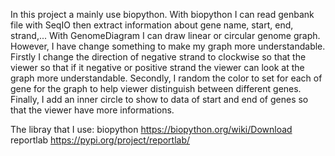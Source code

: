 In this project a mainly use biopython. With biopython I can read genbank file with SeqIO then extract information about gene name, start, end, strand,... With GenomeDiagram I can draw linear or circular genome graph. However, I have change something to make my graph more understandable. Firstly I change the direction of negative strand to clockwise so that the viewer so that if it negative or positive strand the viewer can look at the graph more understandable. Secondly, I random the color to set for each of gene for the graph to help viewer distinguish between different genes. Finally, I add an inner circle to show to data of start and end of genes so that the viewer have more informations.

The libray that I use:
biopython
https://biopython.org/wiki/Download
reportlab
https://pypi.org/project/reportlab/

